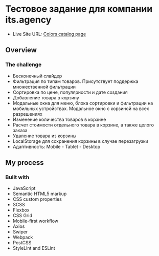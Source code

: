 # Тестовое задание для компании its.agency

- Live Site URL: [Colors catalog page](http://Gyallarhorn.github.io/frontend-mentor__dictionary-app)

## Overview

### The challenge

- Бесконечный слайдер
- Фильтрация по типам товаров. Присутствует поддержка множественной фильтрации
- Сортировка по цене, популярности и дате создания
- Добавление товара в корзину
- Модальные окна для меню, блока сортировки и фильтрации на мобильных устройствах. Модальное окно с корзиной на всех разрешениях 
- Изменение количества товаров в корзине
- Расчет стоимости отдельного товара в корзине, а также целого заказа
- Удаление товара из корзины
- LocalStorage для сохранения корзины в случае перезагрузки
- Адаптивность: Mobile - Tablet - Desktop

## My process

### Built with

- JavaScript
- Semantic HTML5 markup
- CSS custom properties
- SCSS
- Flexbox
- CSS Grid
- Mobile-first workflow
- Axios
- Swiper
- Webpack
- PostCSS
- StyleLint and ESLint